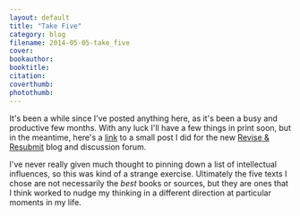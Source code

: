 ```yaml
---
layout: default
title: "Take Five"
category: blog
filename: 2014-05-05-take_five
cover:
bookauthor:
booktitle:
citation:
coverthumb:
photothumb:
---
```


It's been a while since I've posted anything here, as it's been a busy and productive few months. With any luck I'll have a few things in print soon, but in the meantime, here's a [link](http://rr.proquest.com/2014/05/take-five/) to a small post I did for the new [Revise & Resubmit](http://rr.proquest.com/) blog and discussion forum.

I've never really given much thought to pinning down a list of intellectual influences, so this was kind of a strange exercise. Ultimately the five texts I chose are not necessarily the _best_ books or sources, but they are ones that I think worked to nudge my thinking in a different direction at particular moments in my life.
